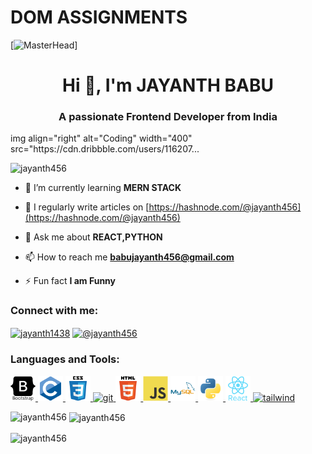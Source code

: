 # DOM ASSIGNMENTS

[![MasterHead](https://d1h9h5g2pln59q.cloudfront.net/project_execution_b84b722cd4.png)]

<h1 align="center">Hi 👋, I'm JAYANTH BABU</h1>
<h3 align="center">A passionate Frontend Developer from India</h3>
img align="right" alt="Coding" width="400" src="https://cdn.dribbble.com/users/116207...
<p align="left"> <img src="https://komarev.com/ghpvc/?username=jayanth456&label=Profile%20views&color=0e75b6&style=flat" alt="jayanth456" /> </p>

- 🌱 I’m currently learning **MERN STACK**

- 📝 I regularly write articles on [https://hashnode.com/@jayanth456](https://hashnode.com/@jayanth456)

- 💬 Ask me about **REACT,PYTHON**

- 📫 How to reach me **babujayanth456@gmail.com**

- ⚡ Fun fact **I am Funny**

<h3 align="left">Connect with me:</h3>
<p align="left">
<a href="https://instagram.com/jayanth1438" target="blank"><img align="center" src="https://raw.githubusercontent.com/rahuldkjain/github-profile-readme-generator/master/src/images/icons/Social/instagram.svg" alt="jayanth1438" height="30" width="40" /></a>
<a href="https://hashnode.com/@jayanth456" target="blank"><img align="center" src="https://raw.githubusercontent.com/rahuldkjain/github-profile-readme-generator/master/src/images/icons/Social/hashnode.svg" alt="@jayanth456" height="30" width="40" /></a>
</p>

<h3 align="left">Languages and Tools:</h3>
<p align="left"> <a href="https://getbootstrap.com" target="_blank" rel="noreferrer"> <img src="https://raw.githubusercontent.com/devicons/devicon/master/icons/bootstrap/bootstrap-plain-wordmark.svg" alt="bootstrap" width="40" height="40"/> </a> <a href="https://www.cprogramming.com/" target="_blank" rel="noreferrer"> <img src="https://raw.githubusercontent.com/devicons/devicon/master/icons/c/c-original.svg" alt="c" width="40" height="40"/> </a> <a href="https://www.w3schools.com/css/" target="_blank" rel="noreferrer"> <img src="https://raw.githubusercontent.com/devicons/devicon/master/icons/css3/css3-original-wordmark.svg" alt="css3" width="40" height="40"/> </a> <a href="https://git-scm.com/" target="_blank" rel="noreferrer"> <img src="https://www.vectorlogo.zone/logos/git-scm/git-scm-icon.svg" alt="git" width="40" height="40"/> </a> <a href="https://www.w3.org/html/" target="_blank" rel="noreferrer"> <img src="https://raw.githubusercontent.com/devicons/devicon/master/icons/html5/html5-original-wordmark.svg" alt="html5" width="40" height="40"/> </a> <a href="https://developer.mozilla.org/en-US/docs/Web/JavaScript" target="_blank" rel="noreferrer"> <img src="https://raw.githubusercontent.com/devicons/devicon/master/icons/javascript/javascript-original.svg" alt="javascript" width="40" height="40"/> </a> <a href="https://www.mysql.com/" target="_blank" rel="noreferrer"> <img src="https://raw.githubusercontent.com/devicons/devicon/master/icons/mysql/mysql-original-wordmark.svg" alt="mysql" width="40" height="40"/> </a> <a href="https://www.python.org" target="_blank" rel="noreferrer"> <img src="https://raw.githubusercontent.com/devicons/devicon/master/icons/python/python-original.svg" alt="python" width="40" height="40"/> </a> <a href="https://reactjs.org/" target="_blank" rel="noreferrer"> <img src="https://raw.githubusercontent.com/devicons/devicon/master/icons/react/react-original-wordmark.svg" alt="react" width="40" height="40"/> </a> <a href="https://tailwindcss.com/" target="_blank" rel="noreferrer"> <img src="https://www.vectorlogo.zone/logos/tailwindcss/tailwindcss-icon.svg" alt="tailwind" width="40" height="40"/> </a> </p>

<p><img align="left" src="https://github-readme-stats.vercel.app/api/top-langs?username=jayanth456&show_icons=true&locale=en&layout=compact" alt="jayanth456" /></p>

<p>&nbsp;<img align="center" src="https://github-readme-stats.vercel.app/api?username=jayanth456&show_icons=true&locale=en" alt="jayanth456" /></p>

<p><img align="center" src="https://github-readme-streak-stats.herokuapp.com/?user=jayanth456&" alt="jayanth456" /></p>
